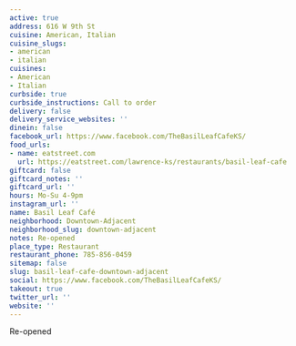 ```yaml
---
active: true
address: 616 W 9th St
cuisine: American, Italian
cuisine_slugs:
- american
- italian
cuisines:
- American
- Italian
curbside: true
curbside_instructions: Call to order
delivery: false
delivery_service_websites: ''
dinein: false
facebook_url: https://www.facebook.com/TheBasilLeafCafeKS/
food_urls:
- name: eatstreet.com
  url: https://eatstreet.com/lawrence-ks/restaurants/basil-leaf-cafe
giftcard: false
giftcard_notes: ''
giftcard_url: ''
hours: Mo-Su 4-9pm
instagram_url: ''
name: Basil Leaf Café
neighborhood: Downtown-Adjacent
neighborhood_slug: downtown-adjacent
notes: Re-opened
place_type: Restaurant
restaurant_phone: 785-856-0459
sitemap: false
slug: basil-leaf-cafe-downtown-adjacent
social: https://www.facebook.com/TheBasilLeafCafeKS/
takeout: true
twitter_url: ''
website: ''
---
```


Re-opened